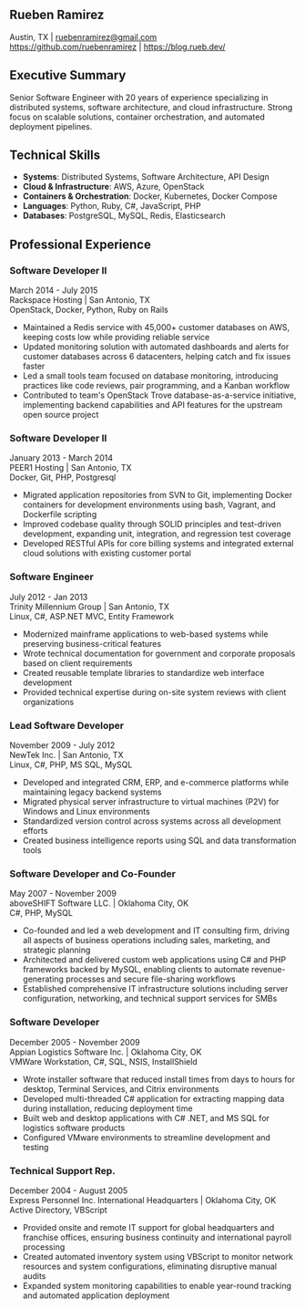 ## Rueben Ramirez
Austin, TX | ruebenramirez@gmail.com<br />
https://github.com/ruebenramirez | https://blog.rueb.dev/

## Executive Summary
Senior Software Engineer with 20 years of experience specializing in
distributed systems, software architecture, and cloud infrastructure. Strong
focus on scalable solutions, container orchestration, and automated deployment
pipelines.

## Technical Skills
- **Systems**: Distributed Systems, Software Architecture, API Design
- **Cloud & Infrastructure**: AWS, Azure, OpenStack
- **Containers & Orchestration**: Docker, Kubernetes, Docker Compose
- **Languages**: Python, Ruby, C#, JavaScript, PHP
- **Databases**: PostgreSQL, MySQL, Redis, Elasticsearch

## Professional Experience



### Software Developer II
March 2014 - July 2015<br/>
Rackspace Hosting | San Antonio, TX<br/>
OpenStack, Docker, Python, Ruby on Rails<br/>

- Maintained a Redis service with 45,000+ customer databases on AWS, keeping
  costs low while providing reliable service
- Updated monitoring solution with automated dashboards and alerts for customer
  databases across 6 datacenters, helping catch and fix issues faster
- Led a small tools team focused on database monitoring, introducing practices
  like code reviews, pair programming, and a Kanban workflow
- Contributed to team's OpenStack Trove database-as-a-service initiative,
  implementing backend capabilities and API features for the upstream open source
  project


### Software Developer II
January 2013 - March 2014<br/>
PEER1 Hosting | San Antonio, TX<br/>
Docker, Git, PHP, Postgresql<br/>

- Migrated application repositories from SVN to Git, implementing Docker
  containers for development environments using bash, Vagrant, and Dockerfile
  scripting
- Improved codebase quality through SOLID principles and test-driven
  development, expanding unit, integration, and regression test coverage
- Developed RESTful APIs for core billing systems and integrated external cloud
  solutions with existing customer portal


### Software Engineer
July 2012 - Jan 2013<br/>
Trinity Millennium Group | San Antonio, TX<br/>
Linux, C#, ASP.NET MVC, Entity Framework<br/>

- Modernized mainframe applications to web-based systems while preserving
  business-critical features
- Wrote technical documentation for government and corporate proposals based on
  client requirements
- Created reusable template libraries to standardize web interface development
- Provided technical expertise during on-site system reviews with client
  organizations


### Lead Software Developer
November 2009 - July 2012<br/>
NewTek Inc. | San Antonio, TX<br/>
Linux, C#, PHP, MS SQL, MySQL<br/>

- Developed and integrated CRM, ERP, and e-commerce platforms while maintaining
  legacy backend systems
- Migrated physical server infrastructure to virtual machines (P2V) for Windows
  and Linux environments
- Standardized version control across systems across all development efforts
- Created business intelligence reports using SQL and data transformation tools


### Software Developer and Co-Founder
May 2007 - November 2009<br/>
aboveSHIFT Software LLC. | Oklahoma City, OK<br/>
C#, PHP, MySQL<br/>

- Co-founded and led a web development and IT consulting firm, driving all
  aspects of business operations including sales, marketing, and strategic
  planning
- Architected and delivered custom web applications using C# and PHP frameworks
  backed by MySQL, enabling clients to automate revenue-generating processes and
  secure file-sharing workflows
- Established comprehensive IT infrastructure solutions including server
  configuration, networking, and technical support services for SMBs

### Software Developer
December 2005  - November 2009<br/>
Appian Logistics Software Inc. | Oklahoma City, OK<br/>
VMWare Workstation, C#, SQL, NSIS, InstallShield<br/>

- Wrote installer software that reduced install times from days to hours for
  desktop, Terminal Services, and Citrix environments
- Developed multi-threaded C# application for extracting mapping data during
  installation, reducing deployment time
- Built web and desktop applications with C# .NET, and MS SQL for logistics
  software products
- Configured VMware environments to streamline development and testing



### Technical Support Rep.
December 2004 - August 2005<br/>
Express Personnel Inc. International Headquarters | Oklahoma City, OK<br/>
Active Directory, VBScript<br/>

- Provided onsite and remote IT support for global headquarters and franchise
  offices, ensuring business continuity and international payroll processing
- Created automated inventory system using VBScript to monitor network resources
  and system configurations, eliminating disruptive manual audits
- Expanded system monitoring capabilities to enable year-round tracking and
  automated application deployment
